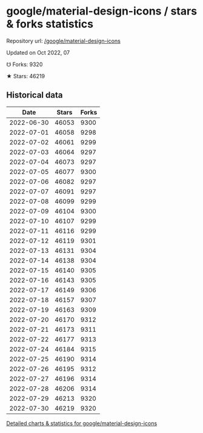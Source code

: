 # google/material-design-icons / stars & forks statistics

Repository url: [/google/material-design-icons](https://github.com/google/material-design-icons)

Updated on Oct 2022, 07

☋ Forks: 9320

★ Stars: 46219

## Historical data
| Date | Stars | Forks |
|------|-------|-------|
| 2022-06-30 | 46053 | 9300 | 
| 2022-07-01 | 46058 | 9298 | 
| 2022-07-02 | 46061 | 9299 | 
| 2022-07-03 | 46064 | 9297 | 
| 2022-07-04 | 46073 | 9297 | 
| 2022-07-05 | 46077 | 9300 | 
| 2022-07-06 | 46082 | 9297 | 
| 2022-07-07 | 46091 | 9297 | 
| 2022-07-08 | 46099 | 9299 | 
| 2022-07-09 | 46104 | 9300 | 
| 2022-07-10 | 46107 | 9299 | 
| 2022-07-11 | 46116 | 9299 | 
| 2022-07-12 | 46119 | 9301 | 
| 2022-07-13 | 46131 | 9304 | 
| 2022-07-14 | 46138 | 9304 | 
| 2022-07-15 | 46140 | 9305 | 
| 2022-07-16 | 46143 | 9305 | 
| 2022-07-17 | 46149 | 9306 | 
| 2022-07-18 | 46157 | 9307 | 
| 2022-07-19 | 46163 | 9309 | 
| 2022-07-20 | 46170 | 9312 | 
| 2022-07-21 | 46173 | 9311 | 
| 2022-07-22 | 46177 | 9313 | 
| 2022-07-24 | 46184 | 9315 | 
| 2022-07-25 | 46190 | 9314 | 
| 2022-07-26 | 46195 | 9312 | 
| 2022-07-27 | 46196 | 9314 | 
| 2022-07-28 | 46206 | 9314 | 
| 2022-07-29 | 46213 | 9320 | 
| 2022-07-30 | 46219 | 9320 | 


[Detailed charts & statistics for google/material-design-icons](https://reviewgithub.com/rep/google/material-design-icons)
